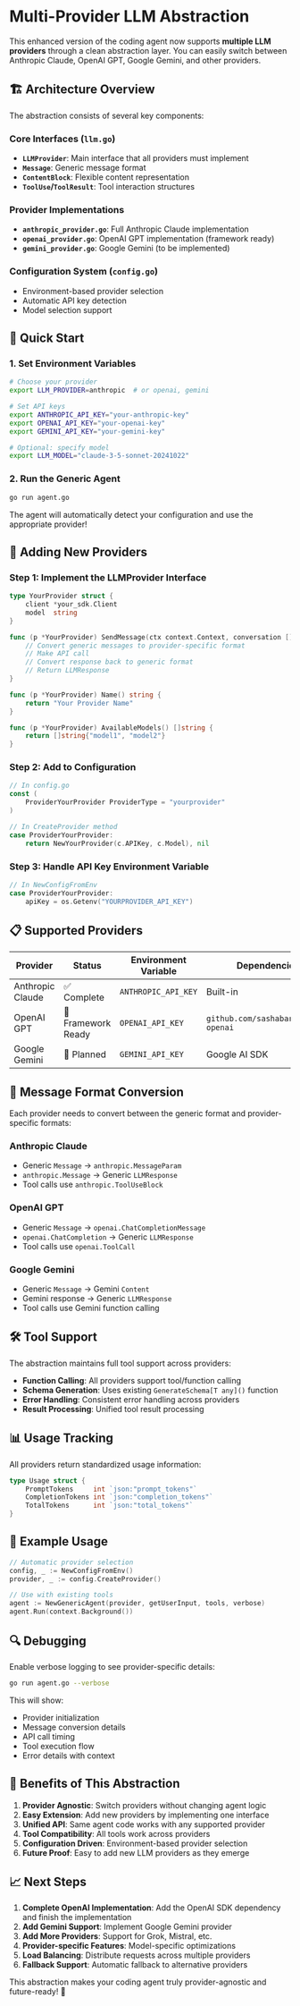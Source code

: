 # Multi-Provider LLM Abstraction

This enhanced version of the coding agent now supports **multiple LLM providers** through a clean abstraction layer. You can easily switch between Anthropic Claude, OpenAI GPT, Google Gemini, and other providers.

## 🏗️ Architecture Overview

The abstraction consists of several key components:

### Core Interfaces (`llm.go`)
- **`LLMProvider`**: Main interface that all providers must implement
- **`Message`**: Generic message format
- **`ContentBlock`**: Flexible content representation
- **`ToolUse`/`ToolResult`**: Tool interaction structures

### Provider Implementations
- **`anthropic_provider.go`**: Full Anthropic Claude implementation
- **`openai_provider.go`**: OpenAI GPT implementation (framework ready)
- **`gemini_provider.go`**: Google Gemini (to be implemented)

### Configuration System (`config.go`)
- Environment-based provider selection
- Automatic API key detection
- Model selection support

## 🚀 Quick Start

### 1. Set Environment Variables

```bash
# Choose your provider
export LLM_PROVIDER=anthropic  # or openai, gemini

# Set API keys
export ANTHROPIC_API_KEY="your-anthropic-key"
export OPENAI_API_KEY="your-openai-key"
export GEMINI_API_KEY="your-gemini-key"

# Optional: specify model
export LLM_MODEL="claude-3-5-sonnet-20241022"
```

### 2. Run the Generic Agent

```bash
go run agent.go
```

The agent will automatically detect your configuration and use the appropriate provider!

## 🔧 Adding New Providers

### Step 1: Implement the LLMProvider Interface

```go
type YourProvider struct {
    client *your_sdk.Client
    model  string
}

func (p *YourProvider) SendMessage(ctx context.Context, conversation []Message, tools []ToolDefinition) (*LLMResponse, error) {
    // Convert generic messages to provider-specific format
    // Make API call
    // Convert response back to generic format
    // Return LLMResponse
}

func (p *YourProvider) Name() string {
    return "Your Provider Name"
}

func (p *YourProvider) AvailableModels() []string {
    return []string{"model1", "model2"}
}
```

### Step 2: Add to Configuration

```go
// In config.go
const (
    ProviderYourProvider ProviderType = "yourprovider"
)

// In CreateProvider method
case ProviderYourProvider:
    return NewYourProvider(c.APIKey, c.Model), nil
```

### Step 3: Handle API Key Environment Variable

```go
// In NewConfigFromEnv
case ProviderYourProvider:
    apiKey = os.Getenv("YOURPROVIDER_API_KEY")
```

## 📋 Supported Providers

| Provider | Status | Environment Variable | Dependencies |
|----------|--------|---------------------|--------------|
| Anthropic Claude | ✅ Complete | `ANTHROPIC_API_KEY` | Built-in |
| OpenAI GPT | 🔄 Framework Ready | `OPENAI_API_KEY` | `github.com/sashabaranov/go-openai` |
| Google Gemini | 📝 Planned | `GEMINI_API_KEY` | Google AI SDK |

## 🔄 Message Format Conversion

Each provider needs to convert between the generic format and provider-specific formats:

### Anthropic Claude
- Generic `Message` → `anthropic.MessageParam`
- `anthropic.Message` → Generic `LLMResponse`
- Tool calls use `anthropic.ToolUseBlock`

### OpenAI GPT
- Generic `Message` → `openai.ChatCompletionMessage`
- `openai.ChatCompletion` → Generic `LLMResponse`
- Tool calls use `openai.ToolCall`

### Google Gemini
- Generic `Message` → Gemini `Content`
- Gemini response → Generic `LLMResponse`
- Tool calls use Gemini function calling

## 🛠️ Tool Support

The abstraction maintains full tool support across providers:

- **Function Calling**: All providers support tool/function calling
- **Schema Generation**: Uses existing `GenerateSchema[T any]()` function
- **Error Handling**: Consistent error handling across providers
- **Result Processing**: Unified tool result processing

## 📊 Usage Tracking

All providers return standardized usage information:

```go
type Usage struct {
    PromptTokens     int `json:"prompt_tokens"`
    CompletionTokens int `json:"completion_tokens"`
    TotalTokens      int `json:"total_tokens"`
}
```

## 🎯 Example Usage

```go
// Automatic provider selection
config, _ := NewConfigFromEnv()
provider, _ := config.CreateProvider()

// Use with existing tools
agent := NewGenericAgent(provider, getUserInput, tools, verbose)
agent.Run(context.Background())
```

## 🔍 Debugging

Enable verbose logging to see provider-specific details:

```bash
go run agent.go --verbose
```

This will show:
- Provider initialization
- Message conversion details
- API call timing
- Tool execution flow
- Error details with context

## 🚀 Benefits of This Abstraction

1. **Provider Agnostic**: Switch providers without changing agent logic
2. **Easy Extension**: Add new providers by implementing one interface
3. **Unified API**: Same agent code works with any supported provider
4. **Tool Compatibility**: All tools work across providers
5. **Configuration Driven**: Environment-based provider selection
6. **Future Proof**: Easy to add new LLM providers as they emerge

## 📈 Next Steps

1. **Complete OpenAI Implementation**: Add the OpenAI SDK dependency and finish the implementation
2. **Add Gemini Support**: Implement Google Gemini provider
3. **Add More Providers**: Support for Grok, Mistral, etc.
4. **Provider-specific Features**: Model-specific optimizations
5. **Load Balancing**: Distribute requests across multiple providers
6. **Fallback Support**: Automatic fallback to alternative providers

This abstraction makes your coding agent truly provider-agnostic and future-ready! 🎉
